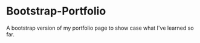 # Bootstrap-Portfolio
A bootstrap version of my portfolio page to show case what I've learned so far.
